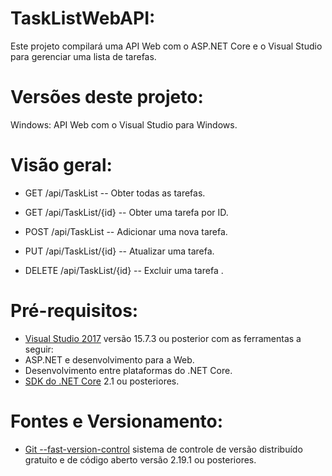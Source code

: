 # TaskListWebAPI:

Este projeto compilará uma API Web com o ASP.NET Core e o Visual Studio para gerenciar uma lista de tarefas.

# Versões deste projeto:

Windows: API Web com o Visual Studio para Windows.

# Visão geral:
- GET /api/TaskList		       	   --  Obter todas as tarefas.

- GET /api/TaskList/{id}	       --  Obter uma tarefa por ID.

- POST /api/TaskList	           --  Adicionar uma nova tarefa.

- PUT /api/TaskList/{id}	       --  Atualizar uma tarefa. 

- DELETE /api/TaskList/{id}    	 --  Excluir uma tarefa .

# Pré-requisitos:

- [Visual Studio 2017](https://visualstudio.microsoft.com/pt-br/downloads/) versão 15.7.3 ou posterior com as ferramentas a seguir:
- ASP.NET e desenvolvimento para a Web.
- Desenvolvimento entre plataformas do .NET Core.
- [SDK do .NET Core](https://www.microsoft.com/net/download) 2.1 ou posteriores.

# Fontes e Versionamento:
- [Git --fast-version-control](https://git-scm.com/) sistema de controle de versão distribuído gratuito e de código aberto versão 2.19.1 ou posteriores.

